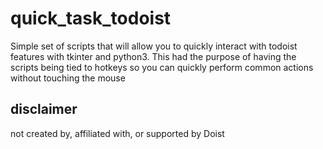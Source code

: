 # quick_task_todoist

Simple set of scripts that will allow you to quickly interact with todoist features with tkinter and python3. This had the purpose of having the scripts being tied to hotkeys so you can quickly perform common actions without touching the mouse

## disclaimer

not created by, affiliated with, or supported by Doist
